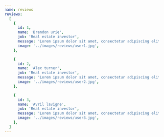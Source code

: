 ```yaml
---
name: reviews
reviews:
  [
    {
      id: 1,
      name: 'Brendon urie',
      job: 'Real estate investor',
      message: 'Lorem ipsum dolor sit amet, consectetur adipiscing elit. Cras imperdiet nulla tortor, vitae tempus mauris luctus a. Praesent ultrices varius magna et tristique. Phasellus elementum aliquam leo. Praesent porttitor ex in auctor vulputate. Ut finibus nunc suscipit, pellentesque risus quis, blandit neque.',
      image: '../images/reviews/user1.jpg',
    },

    {
      id: 2,
      name: 'Alex turner',
      job: 'Real estate investor',
      message: 'Lorem ipsum dolor sit amet, consectetur adipiscing elit. Cras imperdiet nulla tortor, vitae tempus mauris luctus a. Praesent ultrices varius magna et tristique. Phasellus elementum aliquam leo. Praesent porttitor ex in auctor vulputate. Ut finibus nunc suscipit, pellentesque risus quis, blandit neque.',
      image: '../images/reviews/user2.jpg',
    },

    {
      id: 3,
      name: 'Avril lavigne',
      job: 'Real estate investor',
      message: 'Lorem ipsum dolor sit amet, consectetur adipiscing elit. Cras imperdiet nulla tortor, vitae tempus mauris luctus a. Praesent ultrices varius magna et tristique. Phasellus elementum aliquam leo. Praesent porttitor ex in auctor vulputate. Ut finibus nunc suscipit, pellentesque risus quis, blandit neque.',
      image: '../images/reviews/user3.jpg',
    },
  ]
---
```

